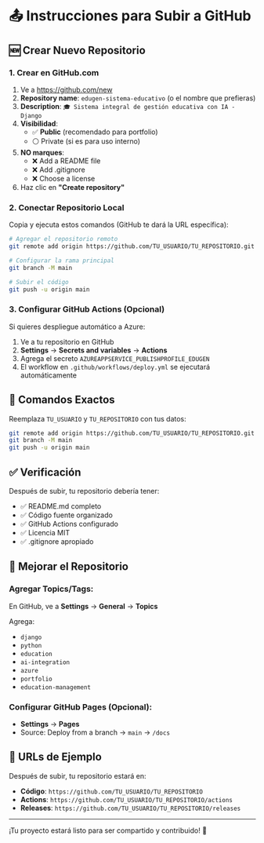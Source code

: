 # 📤 Instrucciones para Subir a GitHub

## 🆕 Crear Nuevo Repositorio

### 1. **Crear en GitHub.com**

1. Ve a https://github.com/new
2. **Repository name**: `edugen-sistema-educativo` (o el nombre que prefieras)
3. **Description**: `🎓 Sistema integral de gestión educativa con IA - Django`
4. **Visibilidad**: 
   - ✅ **Public** (recomendado para portfolio)
   - ⚪ Private (si es para uso interno)
5. **NO marques**: 
   - ❌ Add a README file
   - ❌ Add .gitignore
   - ❌ Choose a license
6. Haz clic en **"Create repository"**

### 2. **Conectar Repositorio Local**

Copia y ejecuta estos comandos (GitHub te dará la URL específica):

```bash
# Agregar el repositorio remoto
git remote add origin https://github.com/TU_USUARIO/TU_REPOSITORIO.git

# Configurar la rama principal
git branch -M main

# Subir el código
git push -u origin main
```

### 3. **Configurar GitHub Actions (Opcional)**

Si quieres despliegue automático a Azure:

1. Ve a tu repositorio en GitHub
2. **Settings** → **Secrets and variables** → **Actions**
3. Agrega el secreto `AZUREAPPSERVICE_PUBLISHPROFILE_EDUGEN`
4. El workflow en `.github/workflows/deploy.yml` se ejecutará automáticamente

## 🔧 Comandos Exactos

Reemplaza `TU_USUARIO` y `TU_REPOSITORIO` con tus datos:

```bash
git remote add origin https://github.com/TU_USUARIO/TU_REPOSITORIO.git
git branch -M main  
git push -u origin main
```

## ✅ Verificación

Después de subir, tu repositorio debería tener:

- ✅ README.md completo
- ✅ Código fuente organizado
- ✅ GitHub Actions configurado
- ✅ Licencia MIT
- ✅ .gitignore apropiado

## 🌟 Mejorar el Repositorio

### Agregar Topics/Tags:
En GitHub, ve a **Settings** → **General** → **Topics**

Agrega:
- `django`
- `python`
- `education`
- `ai-integration`
- `azure`
- `portfolio`
- `education-management`

### Configurar GitHub Pages (Opcional):
- **Settings** → **Pages**
- Source: Deploy from a branch → `main` → `/docs`

## 🚀 URLs de Ejemplo

Después de subir, tu repositorio estará en:
- **Código**: `https://github.com/TU_USUARIO/TU_REPOSITORIO`
- **Actions**: `https://github.com/TU_USUARIO/TU_REPOSITORIO/actions`
- **Releases**: `https://github.com/TU_USUARIO/TU_REPOSITORIO/releases`

---

¡Tu proyecto estará listo para ser compartido y contribuido! 🎉 